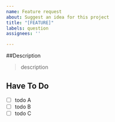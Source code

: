```yaml
---
name: Feature request
about: Suggest an idea for this project
title: "[FEATURE]"
labels: question
assignees: ''

---
```


##Description

>description

## Have To Do

- [ ] todo A
- [ ] todo B
- [ ] todo C
